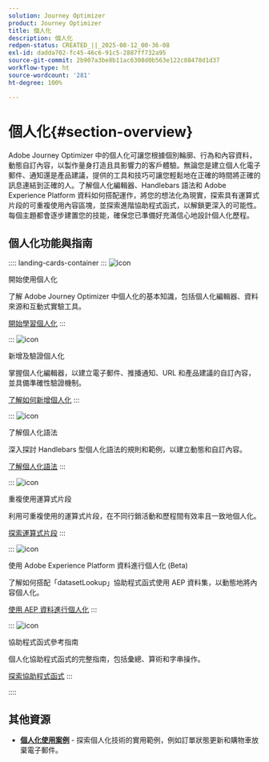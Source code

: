```yaml
---
solution: Journey Optimizer
product: Journey Optimizer
title: 個人化
description: 個人化
redpen-status: CREATED_||_2025-08-12_00-36-08
exl-id: dadda702-fc45-46c6-91c5-2887ff732a95
source-git-commit: 2b907a3be8b11ac6308d0b563e122c88478d1d37
workflow-type: ht
source-wordcount: '281'
ht-degree: 100%

---
```


# 個人化{#section-overview}

Adobe Journey Optimizer 中的個人化可讓您根據個別輪廓、行為和內容資料，動態自訂內容，以製作量身打造且具影響力的客戶體驗。無論您是建立個人化電子郵件、通知還是產品建議，提供的工具和技巧可讓您輕鬆地在正確的時間將正確的訊息連結到正確的人。了解個人化編輯器、Handlebars 語法和 Adobe Experience Platform 資料如何搭配運作，將您的想法化為現實，探索具有運算式片段的可重複使用內容區塊，並探索進階協助程式函式，以解鎖更深入的可能性。每個主題都會逐步建置您的技能，確保您已準備好充滿信心地設計個人化歷程。

## 個人化功能與指南

:::: landing-cards-container
:::
![icon](https://cdn.experienceleague.adobe.com/icons/circle-play.svg)

開始使用個人化

了解 Adobe Journey Optimizer 中個人化的基本知識，包括個人化編輯器、資料來源和互動式實驗工具。

[開始學習個人化](../using/personalization/personalize.md)
:::

:::
![icon](https://cdn.experienceleague.adobe.com/icons/list-check.svg)

新增及驗證個人化

掌握個人化編輯器，以建立電子郵件、推播通知、URL 和產品建議的自訂內容，並具備準確性驗證機制。

[了解如何新增個人化](../using/personalization/personalization-build-expressions.md)
:::

:::
![icon](https://cdn.experienceleague.adobe.com/icons/code-branch.svg)

了解個人化語法

深入探討 Handlebars 型個人化語法的規則和範例，以建立動態和自訂內容。

[了解個人化語法](../using/personalization/personalization-syntax.md)
:::

:::
![icon](https://cdn.experienceleague.adobe.com/icons/puzzle-piece.svg)

重複使用運算式片段

利用可重複使用的運算式片段，在不同行銷活動和歷程間有效率且一致地個人化。

[探索運算式片段](../using/personalization/use-expression-fragments.md)
:::

:::
![icon](https://cdn.experienceleague.adobe.com/icons/database.svg)

使用 Adobe Experience Platform 資料進行個人化 (Beta)

了解如何搭配「datasetLookup」協助程式函式使用 AEP 資料集，以動態地將內容個人化。

[使用 AEP 資料進行個人化](../using/personalization/aep-data-perso.md)
:::

:::
![icon](https://cdn.experienceleague.adobe.com/icons/screwdriver-wrench.svg)

協助程式函式參考指南

個人化協助程式函式的完整指南，包括彙總、算術和字串操作。

[探索協助程式函式](functions-landing-page.md)
:::

::::


## 其他資源

- **[個人化使用案例](personalization-use-cases-landing-page.md)** - 探索個人化技術的實用範例，例如訂單狀態更新和購物車放棄電子郵件。
